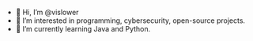 - 👋 Hi, I’m @vislower
- 👀 I’m interested in programming, cybersecurity, open-source projects.
- 🌱 I’m currently learning Java and Python.
<!---
- 💞️ I’m looking to collaborate on ...
- 📫 How to reach me ...
--->
<!---
vislower/vislower is a ✨ special ✨ repository because its `README.md` (this file) appears on your GitHub profile.
You can click the Preview link to take a look at your changes.
--->
